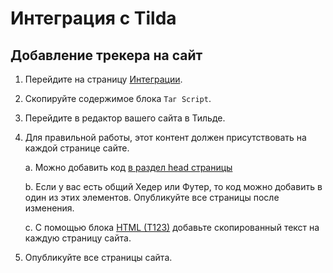 # Интеграция с Tilda

## Добавление трекера на сайт

1. Перейдите на страницу [Интеграции](https://leadzeppelin-dashboard.herokuapp.com/integrations).
1. Скопируйте содержимое блока `Таг Script`.
1. Перейдите в редактор вашего сайта в Тильде.
1. Для правильной работы, этот контент должен присутствовать на каждой странице сайте.

   a. Можно добавить код [в раздел head страницы](http://help-ru.tilda.ws/html#head)

   b. Если у вас есть общий Хедер или Футер, то код можно добавить в один из этих элементов. Опубликуйте все страницы после изменения.

   c. С помощью блока [HTML (T123)](http://help-ru.tilda.ws/tips/javascript) добавьте скопированный текст на каждую страницу сайта.

1. Опубликуйте все страницы сайта.
